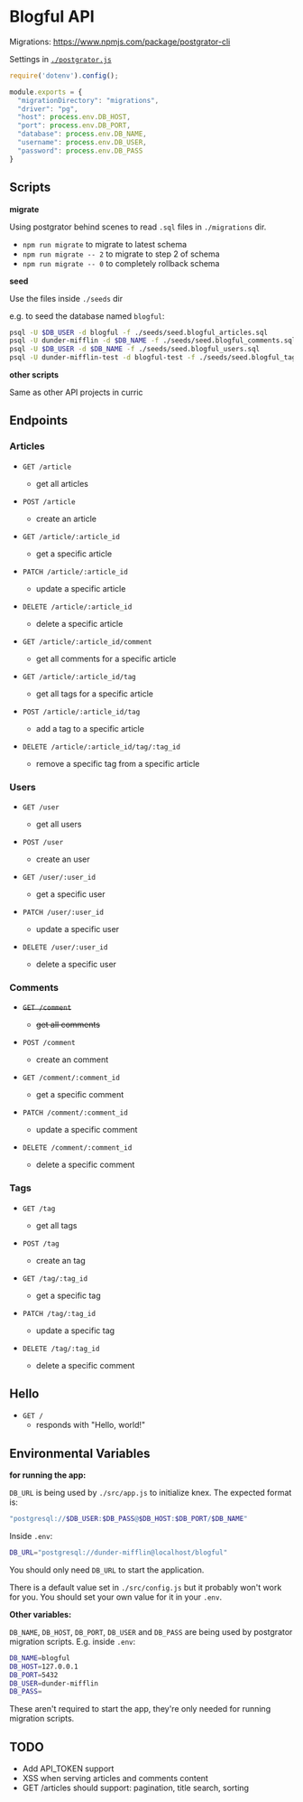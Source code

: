 # Blogful API

Migrations: https://www.npmjs.com/package/postgrator-cli

Settings in [`./postgrator.js`](./postgrator.js)

```js
require('dotenv').config();

module.exports = {
  "migrationDirectory": "migrations",
  "driver": "pg",
  "host": process.env.DB_HOST,
  "port": process.env.DB_PORT,
  "database": process.env.DB_NAME,
  "username": process.env.DB_USER,
  "password": process.env.DB_PASS
}
```

## Scripts

**migrate**

Using postgrator behind scenes to read `.sql` files in `./migrations` dir.

- `npm run migrate` to migrate to latest schema
- `npm run migrate -- 2` to migrate to step 2 of schema
- `npm run migrate -- 0` to completely rollback schema

**seed**

Use the files inside `./seeds` dir

e.g. to seed the database named `blogful`:

```bash
psql -U $DB_USER -d blogful -f ./seeds/seed.blogful_articles.sql
psql -U dunder-mifflin -d $DB_NAME -f ./seeds/seed.blogful_comments.sql
psql -U $DB_USER -d $DB_NAME -f ./seeds/seed.blogful_users.sql
psql -U dunder-mifflin-test -d blogful-test -f ./seeds/seed.blogful_tags.sql
```

**other scripts**

Same as other API projects in curric

## Endpoints

### Articles

- `GET /article`
  - get all articles
- `POST /article`
  - create an article

- `GET /article/:article_id`
  - get a specific article
- `PATCH /article/:article_id`
  - update a specific article
- `DELETE /article/:article_id`
  - delete a specific article

- `GET /article/:article_id/comment`
  - get all comments for a specific article

- `GET /article/:article_id/tag`
  - get all tags for a specific article
- `POST /article/:article_id/tag`
  - add a tag to a specific article

- `DELETE /article/:article_id/tag/:tag_id`
  - remove a specific tag from a specific article

### Users

- `GET /user`
  - get all users
- `POST /user`
  - create an user

- `GET /user/:user_id`
  - get a specific user
- `PATCH /user/:user_id`
  - update a specific user
- `DELETE /user/:user_id`
  - delete a specific user

### Comments

- ~~`GET /comment`~~
  - ~~get all comments~~
- `POST /comment`
  - create an comment

- `GET /comment/:comment_id`
  - get a specific comment
- `PATCH /comment/:comment_id`
  - update a specific comment
- `DELETE /comment/:comment_id`
  - delete a specific comment

### Tags

- `GET /tag`
  - get all tags
- `POST /tag`
  - create an tag

- `GET /tag/:tag_id`
  - get a specific tag
- `PATCH /tag/:tag_id`
  - update a specific tag
- `DELETE /tag/:tag_id`
  - delete a specific comment

## Hello

- `GET /`
  - responds with "Hello, world!"

## Environmental Variables

**for running the app:**

`DB_URL` is being used by `./src/app.js` to initialize knex.
The expected format is:

```bash
"postgresql://$DB_USER:$DB_PASS@$DB_HOST:$DB_PORT/$DB_NAME"
```

Inside `.env`:

```bash
DB_URL="postgresql://dunder-mifflin@localhost/blogful"
```

You should only need `DB_URL` to start the application.

There is a default value set in `./src/config.js` but it probably won't work for you. You should set your own value for it in your `.env`.

**Other variables:**

`DB_NAME`, `DB_HOST`, `DB_PORT`, `DB_USER` and `DB_PASS` are being used by postgrator migration scripts. E.g. inside `.env`:

```bash
DB_NAME=blogful
DB_HOST=127.0.0.1
DB_PORT=5432
DB_USER=dunder-mifflin
DB_PASS=
```

These aren't required to start the app, they're only needed for running migration scripts.

## TODO

- Add API_TOKEN support
- XSS when serving articles and comments content
- GET /articles should support: pagination, title search, sorting
